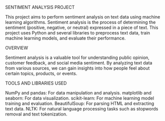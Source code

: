SENTIMENT ANALYSIS PROJECT

This project aims to perform sentiment analysis on text data using machine learning algorithms. Sentiment analysis is the process of determining the sentiment (positive, negative, or neutral) expressed in a piece of text. This project uses Python and several libraries to preprocess text data, train machine learning models, and evaluate their performance.

OVERVIEW

Sentiment analysis is a valuable tool for understanding public opinion, customer feedback, and social media sentiment. By analyzing text data from various sources, we can gain insights into how people feel about certain topics, products, or events.

TOOLS AND LIBRARIES USED

NumPy and pandas: For data manipulation and analysis.
matplotlib and seaborn: For data visualization.
scikit-learn: For machine learning model training and evaluation.
BeautifulSoup: For parsing HTML and extracting text data.
NLTK: For natural language processing tasks such as stopwords removal and text tokenization.
